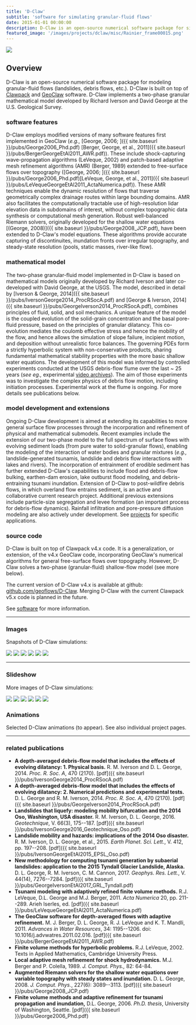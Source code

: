 ```yaml
---
title: 'D-Claw'
subtitle: 'software for simulating granular-fluid flows'
date: 2015-01-01 00:00:00
description: D-Claw is an open-source numerical software package for simulating granular-fluid flows, such as landslides, debris flows, and lahars.
featured_image: '/images/projects/dclaw/misc/Rainier_frame00015.png'
---
```


![](/images/projects/dclaw/misc/Rainier_frame00015.png)

## Overview

D-Claw is an open-source numerical software package for modeling granular-fluid flows (landslides, debris flows, etc.). D-Claw is built on top of [Clawpack](http://www.clawpack.org) and [GeoClaw](http://www.geoclaw.org) software. D-Claw implements a two-phase granular mathematical model developed by Richard Iverson and David George at the U.S. Geological Survey. 

### software features

D-Claw employs modified versions of many software features first implemented in GeoClaw (*e.g.,* [George, 2006; ]({{ site.baseurl }}/pubs/George2006_Phd.pdf) [Berger, George, et al., 2011]({{ site.baseurl }}/pubs/BergerGeorgeEtAl2011_AWR.pdf)). These include shock-capturing wave-propagation algorithms (LeVeque, 2002) and patch-based adaptive mesh refinement algorithms (AMR) (Berger, 1989) extended to free-surface flows over topography ([George, 2006; ]({{ site.baseurl }}/pubs/George2006_Phd.pdf)[LeVeque, George, et al., 2011]({{ site.baseurl }}/pubs/LeVequeGeorgeEtAl2011_ActaNumerica.pdf)). These AMR techniques enable the dynamic resolution of flows that traverse geometrically complex drainage routes within large bounding domains. AMR also facilitates the computationally tractable use of high-resolution lidar elevation data in subdomains of interest, without complex topographic data synthesis or computational mesh generation. Robust well-balanced Riemann solvers, originally developed for the shallow water equations [(George, 2008)]({{ site.baseurl }}/pubs/George2008_JCP.pdf), have been extended to D-Claw's model equations. These algorithms provide accurate capturing of discontinuites, inundation fronts over irregular topography, and steady-state resolution (pools, static masses, river-like flow). 

### mathematical model

The two-phase granular-fluid model implemented in D-Claw is based on mathematical models originally developed by Richard Iverson and later co-developed with David George, at the USGS. The model, described in detail by [Iverson & George, 2014]({{ site.baseurl }}/pubs/IversonGeorge2014_ProcRSocA.pdf) and [George & Iverson, 2014]({{ site.baseurl }}/pubs/GeorgeIverson2014_ProcRSocA.pdf), combines principles of fluid, solid, and soil mechanics. A unique feature of the model is the coupled evolution of the solid-grain concentration and the basal pore-fluid pressure, based on the principles of granular dilatancy. This co-evolution mediates the coulomb effective stress and hence the mobility of the flow, and hence allows the simulation of slope failure, incipient motion, and deposition without unrealistic force balances. The governing PDEs form a strictly hyperbolic system with non-conservative products, sharing fundamental mathematical stability properties with the more basic shallow water equations. The development of this model was informed by controlled experiments conducted at the USGS debris-flow flume over the last ~ 25 years (*see eg.,* experimental [video archives](https://pubs.usgs.gov/of/2007/1315/)). The aim of those experiments was to investigate the complex physics of debris flow motion, including initiation processes. Experimental work at the flume is ongoing. For more details see publications below.

### model development and extensions

Ongoing D-Claw development is aimed at extending its capabilities to more general surface flow processes through the incorporation and refinement of physical and mathematical submodels. Recent examples include the extension of our two-phase model to the full spectrum of surface flows with evolving sediment loads (from pure water to solid-granular flows), enabling the modeling of the interaction of water bodies and granular mixtures (*e.g.,* landslide-generated tsunamis, landslide and debris flow interactions with lakes and rivers). The incorporation of entrainment of erodible sediment has further extended D-Claw's capabilities to include flood and debris-flow bulking, earthen-dam erosion, lake outburst flood modeling, and debris-entraining tsunami inundation. Extension of D-Claw to post-wildfire debris flows, in which overland flow entrains sediment, is an active and collaborative current research project. Additional previous extensions include particle-size segregation and levee formation (an important process for debris-flow dynamics). Rainfall infiltration and pore-pressure diffusion modeling are also actively under development. See [projects](/projects) for specific applications.   

### source code

D-Claw is built on top of Clawpack v4.x code. It is a generalization, or extension, of the v4.x GeoClaw code, incorporating GeoClaw's numerical algorithms for general free-surface flows over topography. However, D-Claw solves a two-phase (granular-fluid) shallow-flow model (see more below).

The current version of D-Claw v4.x is available at github: [github.com/geoflows/D-Claw](https://github.com/geoflows/D-Claw). Merging D-Claw with the current Clawpack v5.x code is planned in the future. 

See [software](/software/) for more information.


---

### Images

Snapshots of D-Claw simulations:

<div class="gallery" data-columns="3">
	<img src="/images/projects/dclaw/misc/Rainier_frame00015.png">
	<img src="/images/projects/dclaw/misc/Rainierframe00080.png">
	<img src="/images/projects/dclaw/misc/Alderframe00083.png">
	<img src="/images/projects/dclaw/misc/tyndall_oblique_frame00015.png">
	<img src="/images/projects/dclaw/misc/Sisters_frame00035.png">
	<img src="/images/projects/dclaw/misc/dclaw_oso.jpg">
</div>


---

### Slideshow

More images of D-Claw simulations:

<div class="gallery" data-columns="1">
	<img src="/images/projects/dclaw/misc/Rainier_frame00015.png">
	<img src="/images/projects/dclaw/misc/Rainierframe00080.png">
	<img src="/images/projects/dclaw/misc/tyndall_oblique_frame00015.png">
	<img src="/images/projects/dclaw/misc/Sisters_frame00035.png">
	<img src="/images/projects/dclaw/misc/Alderframe00083.png">
	<img src="/images/projects/dclaw/misc/dclaw_oso.jpg">
</div>

### Animations

Selected D-Claw animations (to appear). See also individual project pages.

---

### related publications

*  **A depth-averaged debris-flow model that includes the effects of evolving dilatancy: 1. Physical basis.** R. M. Iverson and D. L. George, 2014. *Proc. R. Soc. A*, 470 (2170). [pdf]({{ site.baseurl }}/pubs/IversonGeorge2014_ProcRSocA.pdf)
* **A depth-averaged debris-flow model that includes the effects of evolving dilatancy: 2. Numerical predictions and experimental tests.** D. L. George and R. M. Iverson, 2014. *Proc. R. Soc. A*, 470 (2170). [pdf]({{ site.baseurl }}/pubs/GeorgeIverson2014_ProcRSocA.pdf) 
* **Landslides that liquefy: modeling mobility bifurcation and the 2014 Oso, Washington, USA disaster.** R. M. Iverson, D. L. George, 2016. *Geotechnique*, V. 66(3), 175--187. [pdf]({{ site.baseurl }}/pubs/IversonGeorge2016_Geotechnique_Oso.pdf)
* **Landslide mobility and hazards: implications of the 2014 Oso disaster.** R. M. Iverson, D. L. George, et al., 2015. *Earth Planet. Sci. Lett.*, V. 412, pp. 197--208. [pdf]({{ site.baseurl }}/pubs/IversonGeorgeEtAl2015_EPSL_Oso.pdf)
*  **New methodology for computing tsunami generation by subaerial landslides: application to the 2015 Tyndall Glacier Landslide, Alaska.** D. L. George, R. M. Iverson, C. M. Cannon, 2017. *Geophys. Res. Lett.*, V. 44(14), 7276--7284.  [pdf]({{ site.baseurl }}/pubs/GeorgeIversonEtAl2017_GRL_Tyndall.pdf)
* **Tsunami modeling with adaptively refined finite volume methods.** R.J. LeVeque, D.L. George and M.J. Berger, 2011. *Acta Numerica* 20, pp. 211--289. Arieh Iserles, ed. [pdf]({{ site.baseurl }}/pubs/LeVequeGeorgeEtAl2011_ActaNumerica.pdf)
* **The GeoClaw software for depth-averaged flows with adaptive refinement.**  M. J. Berger, D. L. George, R. J. LeVeque and K. T. Mandli, 2011. *Advances in Water Resources*, 34: 1195--1206. doi: 10.1016/j.advwatres.2011.02.016. [pdf]({{ site.baseurl }}/pubs/BergerGeorgeEtAl2011_AWR.pdf)
* **Finite volume methods for hyperbolic problems.** R.J. LeVeque, 2002. Texts in Applied Mathematics, Cambridge University Press.
* **Local adaptive mesh refinement for shock hydrodynamics.** M.J. Berger and P. Colella, 1989. *J. Comput. Phys.,* 82: 64-84. 
* **Augmented Riemann solvers for the shallow water equations over variable topography with steady states and inundation.** D. L. George, 2008. *J. Comput. Phys.*, 227(6): 3089--3113. [pdf]({{ site.baseurl }}/pubs/George2008_JCP.pdf)
* **Finite volume methods and adaptive refinement for tsunami propagation and inundation,** D.L. George, 2006. *Ph.D. thesis*, University of Washington, Seattle. [pdf]({{ site.baseurl }}/pubs/George2006_Phd.pdf)